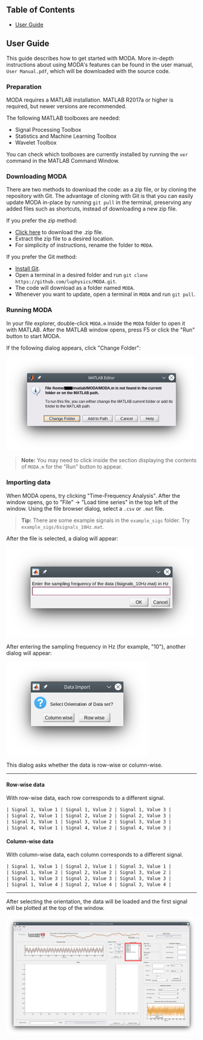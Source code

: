 <!-- START doctoc generated TOC please keep comment here to allow auto update -->
<!-- DON'T EDIT THIS SECTION, INSTEAD RE-RUN doctoc TO UPDATE -->
## Table of Contents

- [User Guide](#user-guide)

<!-- END doctoc generated TOC please keep comment here to allow auto update -->

## User Guide

This guide describes how to get started with MODA. More in-depth instructions about using MODA's features can be found in the user manual, `User Manual.pdf`, which will be downloaded with the source code. 

### Preparation 

MODA requires a MATLAB installation. MATLAB R2017a or higher is required, but newer versions are recommended.

The following MATLAB toolboxes are needed:
- Signal Processing Toolbox                
- Statistics and Machine Learning Toolbox  
- Wavelet Toolbox         

You can check which toolboxes are currently installed by running the `ver` command in the MATLAB Command Window.

### Downloading MODA

There are two methods to download the code: as a zip file, or by cloning the repository with Git. The advantage of cloning with Git is that you can easily update MODA in-place by running `git pull` in the terminal, preserving any added files such as shortcuts, instead of downloading a new zip file.

If you prefer the zip method:

- [Click here](https://github.com/luphysics/MODA/zipball/master) to download the .zip file. 
- Extract the zip file to a desired location.
- For simplicity of instructions, rename the folder to `MODA`. 

If you prefer the Git method:

- [Install Git](https://git-scm.com/book/en/v2/Getting-Started-Installing-Git).
- Open a terminal in a desired folder and run `git clone https://github.com/luphysics/MODA.git`.
- The code will download as a folder named `MODA`.
- Whenever you want to update, open a terminal in `MODA` and run `git pull`.

### Running MODA

In your file explorer, double-click `MODA.m` inside the `MODA` folder to open it with MATLAB. After the MATLAB window opens, press F5 or click the "Run" button to start MODA.

If the following dialog appears, click "Change Folder":

![Screenshot of the dialog stating that MODA.m is not in the current MATLAB path.](/docs/images/change_folder.png)

> **Note:** You may need to click inside the section displaying the contents of `MODA.m` for the "Run" button to appear.

### Importing data

When MODA opens, try clicking "Time-Frequency Analysis". After the window opens, go to "File" -> "Load time series" in the top left of the window. Using the file browser dialog, select a `.csv` or `.mat` file.

> **Tip:** There are some example signals in the `example_sigs` folder. Try `example_sigs/6signals_10Hz.mat`.

After the file is selected, a dialog will appear: 

![Screenshot of the sampling frequency dialog.](/docs/images/sampling_frequency.png)

After entering the sampling frequency in Hz (for example, "10"), another dialog will appear:

![Screenshot of the data orientation dialog.](/docs/images/data_orientation.png)

This dialog asks whether the data is row-wise or column-wise.

---

#### Row-wise data

With row-wise data, each row corresponds to a different signal.

```
| Signal 1, Value 1 | Signal 1, Value 2 | Signal 1, Value 3 | 
| Signal 2, Value 1 | Signal 2, Value 2 | Signal 2, Value 3 | 
| Signal 3, Value 1 | Signal 3, Value 2 | Signal 3, Value 3 | 
| Signal 4, Value 1 | Signal 4, Value 2 | Signal 4, Value 3 | 
```

#### Column-wise data

With column-wise data, each column corresponds to a different signal.

```
| Signal 1, Value 1 | Signal 2, Value 1 | Signal 3, Value 1 | 
| Signal 1, Value 2 | Signal 2, Value 2 | Signal 3, Value 2 | 
| Signal 1, Value 3 | Signal 2, Value 3 | Signal 3, Value 3 | 
| Signal 1, Value 4 | Signal 2, Value 4 | Signal 3, Value 4 | 
```

---

After selecting the orientation, the data will be loaded and the first signal will be plotted at the top of the window.

![Screenshot of the time-frequency window after data is loaded.](/docs/images/timefrequency_empty.png)